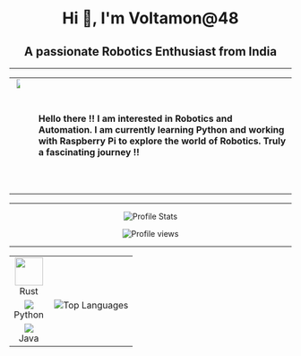 <h1 align="center">Hi 👋, I'm Voltamon@48</h1>
<h2 align="center">A passionate Robotics Enthusiast from India</h2>
<hr>

<table align="center" style="border: none;">
  <tr>
    <td align="center" style="border: none;">
      <img src="https://user-images.githubusercontent.com/55389276/140866485-8fb1c876-9a8f-4d6a-98dc-08c4981eaf70.gif" 
           style="width: auto; height: auto; min-height: 200px; max-width: 40%;">
    </td>
    <td align="left" style="padding-left: 20px; border: none;">
      <strong>
        Hello there !! I am interested in Robotics and Automation. I am currently learning Python and working with Raspberry Pi to explore the world of Robotics. Truly a fascinating journey !!
      </strong>
    </td>
  </tr>
</table>

<hr>

<p align="center">
  <img src="https://github-readme-stats.vercel.app/api?username=Voltamon&show_icons=true&hide_border=false&text_color=641e16&icon_color=145a32&bg_color=eaecee&title_color=ee0bf5" alt="Profile Stats"/><br>
</p>
<p align="center">
  <img src="https://komarev.com/ghpvc/?username=Voltamon&label=Profile%20views&color=0e75b6&style=flat" alt="Profile views" />
</p>
<hr>

<table align="center">
    <tr align="center">
        <td align="center"><img src="https://github.com/user-attachments/assets/457c7cc4-58bc-482b-b7ec-3979367d26dc" width="50"><br>Rust</td>
        <td rowspan="3"><p><img align="right" src="https://github-readme-stats.vercel.app/api/top-langs?username=Voltamon&show_icons=true&locale=en&layout=compact" alt="Top Languages" /></p></td>
    </tr>
    <tr align="center">
        <td align="center"><img src="https://github.com/user-attachments/assets/608a3506-ebe7-4efc-ae2c-665ae0c1c7e5"><br>Python</td>
    </tr>
    <tr align="center">
        <td align="center"><img src="https://github.com/user-attachments/assets/202c8b37-43e8-49dc-8559-521adc8164c4"/><br>Java</td>
    </tr>
</table>
